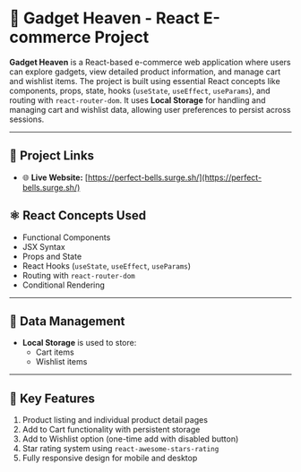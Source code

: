 # 📱 Gadget Heaven - React E-commerce Project

**Gadget Heaven** is a React-based e-commerce web application where users can explore gadgets, view detailed product information, and manage cart and wishlist items. The project is built using essential React concepts like components, props, state, hooks (`useState`, `useEffect`, `useParams`), and routing with `react-router-dom`. It uses **Local Storage** for handling and managing cart and wishlist data, allowing user preferences to persist across sessions.

---

## 🔗 Project Links

- 🌐 **Live Website:** [https://perfect-bells.surge.sh/](https://perfect-bells.surge.sh/)  

## ⚛️ React Concepts Used

- Functional Components  
- JSX Syntax  
- Props and State  
- React Hooks (`useState`, `useEffect`, `useParams`)  
- Routing with `react-router-dom`  
- Conditional Rendering  

---

## 🧠 Data Management

- **Local Storage** is used to store:
  - Cart items
  - Wishlist items

---

## 🚀 Key Features

1. Product listing and individual product detail pages  
2. Add to Cart functionality with persistent storage  
3. Add to Wishlist option (one-time add with disabled button)  
4. Star rating system using `react-awesome-stars-rating`  
5. Fully responsive design for mobile and desktop



